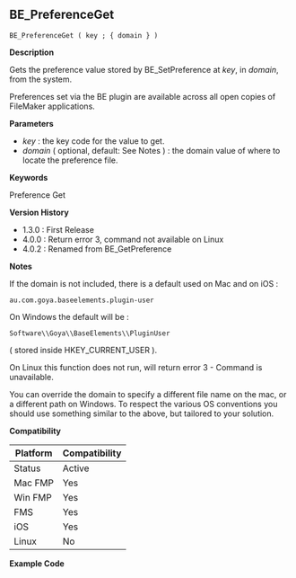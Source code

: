 ## BE_PreferenceGet

    BE_PreferenceGet ( key ; { domain } )

**Description**  

Gets the preference value stored by BE_SetPreference at *key*, in *domain*, from the system.

Preferences set via the BE plugin are available across all open copies of FileMaker applications.

**Parameters**

* *key* : the key code for the value to get.
* *domain* ( optional, default: See Notes ) : the domain value of where to locate the preference file.

**Keywords**  

Preference Get

**Version History**

* 1.3.0 : First Release
* 4.0.0 : Return error 3, command not available on Linux
* 4.0.2 : Renamed from BE_GetPreference

**Notes**

If the domain is not included, there is a default used on Mac and on iOS : 

	au.com.goya.baseelements.plugin-user
	
On Windows the default will be :

	Software\\Goya\\BaseElements\\PluginUser
	
( stored inside HKEY_CURRENT_USER ).

On Linux this function does not run, will return error 3 - Command is unavailable.

You can override the domain to specify a different file name on the mac, or a different path on Windows. To respect the various OS conventions you should use something similar to the above, but tailored to your solution.

**Compatibility** 

| Platform | Compatibility |
|-----------|-----------|
| Status | Active |  
| Mac FMP | Yes  |  
| Win FMP | Yes  |  
| FMS | Yes  |  
| iOS | Yes  |  
| Linux | No  |  

**Example Code**
